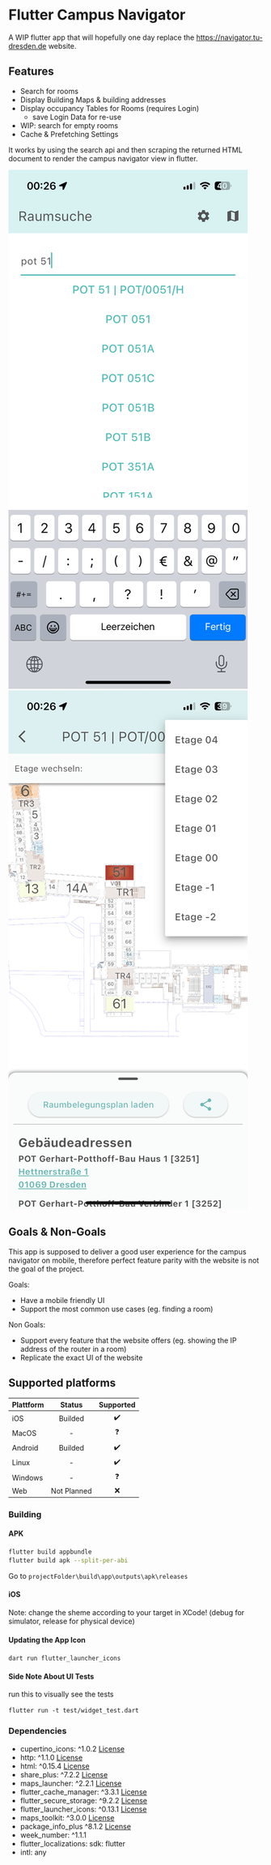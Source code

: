 # Flutter Campus Navigator

A WIP flutter app that will hopefully one day replace the https://navigator.tu-dresden.de website.

## Features

* Search for rooms
* Display Building Maps & building addresses
* Display occupancy Tables for Rooms (requires Login)
  * save Login Data for re-use
* WIP: search for empty rooms
* Cache & Prefetching Settings

It works by using the search api and then scraping the returned HTML document to render the campus navigator view in flutter.

![SearchView](./assets/light_search.png)
![BuildingView](./assets/light_building_view.png)

## Goals & Non-Goals

This app is supposed to deliver a good user experience for the campus navigator on mobile, therefore perfect feature parity with the website is not the goal of the project.

Goals:
- Have a mobile friendly UI
- Support the most common use cases (eg. finding a room)

Non Goals:
- Support every feature that the website offers (eg. showing the IP address of the router in a room)
- Replicate the exact UI of the website

## Supported platforms

| Plattform         | Status | Supported | 
|--------------|:-----:| :----: |
| iOS | Builded | :heavy_check_mark: |
| MacOS      |  - |  :question:|
| Android |  Builded  | :heavy_check_mark: |
| Linux |  -  | :heavy_check_mark: | 
| Windows      |  - |:question:|
| Web |  Not Planned  | :x: |

### Building

#### APK

```Bash
flutter build appbundle
flutter build apk --split-per-abi
```

Go to `projectFolder\build\app\outputs\apk\releases`

#### iOS

Note: change the sheme according to your target in XCode! (debug for simulator, release for physical device)

#### Updating the App Icon

`dart run flutter_launcher_icons`


#### Side Note About UI Tests

run this to visually see the tests 

`flutter run -t test/widget_test.dart`

### Dependencies

* cupertino_icons: ^1.0.2 [License](https://pub.dev/packages/cupertino_icons/license)
* http: ^1.1.0 [License](https://pub.dev/packages/http/license)
* html: ^0.15.4 [License](https://pub.dev/packages/html/license)
* share_plus: ^7.2.2 [License](https://pub.dev/packages/share_plus/license)
* maps_launcher: ^2.2.1 [License](https://pub.dev/packages/maps_launcher/license)
* flutter_cache_manager: ^3.3.1 [License](https://pub.dev/packages/flutter_cache_manager/license)
* flutter_secure_storage: ^9.2.2 [License](https://pub.dev/packages/flutter_secure_storage/license)
* flutter_launcher_icons: ^0.13.1 [License](https://pub.dev/packages/flutter_launcher_icons/license)
* maps_toolkit: ^3.0.0 [License](https://pub.dev/packages/maps_toolkit/license)
* package_info_plus ^8.1.2 [License](**https://pub.dev/packages/package_info_plus/license**)
* week_number: ^1.1.1
* flutter_localizations: sdk: flutter
* intl: any
